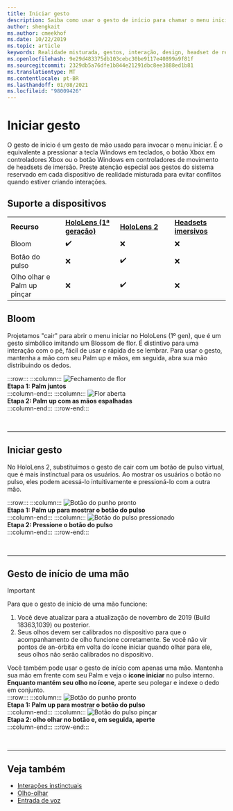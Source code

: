 ```yaml
---
title: Iniciar gesto
description: Saiba como usar o gesto de início para chamar o menu iniciar no HoloLens e nos headsets de imersão de realidade mista do Windows.
author: shengkait
ms.author: cmeekhof
ms.date: 10/22/2019
ms.topic: article
keywords: Realidade misturada, gestos, interação, design, headset de realidade misturada, headset de realidade mista do Windows, headset da realidade virtual, HoloLens, MRTK, kit de ferramentas da realidade misturada, flor
ms.openlocfilehash: 9e29d483375db103cebc30be9117e40899a9f81f
ms.sourcegitcommit: 2329db5a76dfe1b844e21291dbc8ee3888ed1b81
ms.translationtype: MT
ms.contentlocale: pt-BR
ms.lasthandoff: 01/08/2021
ms.locfileid: "98009426"
---
```

# <a name="start-gesture"></a>Iniciar gesto

O gesto de início é um gesto de mão usado para invocar o menu iniciar. É o equivalente a pressionar a tecla Windows em teclados, o botão Xbox em controladores Xbox ou o botão Windows em controladores de movimento de headsets de imersão. Preste atenção especial aos gestos do sistema reservado em cada dispositivo de realidade misturada para evitar conflitos quando estiver criando interações.

## <a name="device-support"></a>Suporte a dispositivos

<table>
    <colgroup>
    <col width="25%" />
    <col width="25%" />
    <col width="25%" />
    <col width="25%" />
    </colgroup>
    <tr>
        <td><strong>Recurso</strong></td>
        <td><a href="../hololens-hardware-details.md"><strong>HoloLens (1ª geração)</strong></a></td>
        <td><a href="https://docs.microsoft.com/hololens/hololens2-hardware"><strong>HoloLens 2</strong></td>
        <td><a href="../discover/immersive-headset-hardware-details.md"><strong>Headsets imersivos</strong></a></td>
    </tr>
     <tr>
        <td>Bloom</td>
        <td>✔️</td>
        <td>❌</td>
        <td>❌</td>
    </tr>
     <tr>
        <td>Botão do pulso</td>
        <td>❌</td>
        <td>✔️</td>
        <td>❌</td>
    </tr>
    <tr>
        <td>Olho olhar e Palm up pinçar</td>
        <td>❌</td>
        <td>✔️</td>
        <td>❌</td>
    </tr>
</table>

## <a name="bloom"></a>Bloom

Projetamos "cair" para abrir o menu iniciar no HoloLens (1º gen), que é um gesto simbólico imitando um Blossom de flor. É distintivo para uma interação com o pé, fácil de usar e rápida de se lembrar. Para usar o gesto, mantenha a mão com seu Palm up e mãos, em seguida, abra sua mão distribuindo os dedos.

:::row:::
    :::column:::
        ![Fechamento de flor](images/bloom-close.png)<br>
        **Etapa 1: Palm juntos**<br>
    :::column-end:::
    :::column:::
        ![Flor aberta](images/bloom-open.png)<br>
        **Etapa 2: Palm up com as mãos espalhadas**<br>
    :::column-end:::
:::row-end:::

<br>

---

## <a name="start-gesture"></a>Iniciar gesto

No HoloLens 2, substituímos o gesto de cair com um botão de pulso virtual, que é mais instinctual para os usuários. Ao mostrar os usuários o botão no pulso, eles podem acessá-lo intuitivamente e pressioná-lo com a outra mão.

:::row:::
    :::column:::
        ![Botão do punho pronto](images/wrist-button-ready.png)<br>
        **Etapa 1: Palm up para mostrar o botão do pulso**<br>
    :::column-end:::
    :::column:::
        ![Botão do pulso pressionado](images/wrist-button-press.png)<br>
        **Etapa 2: Pressione o botão do pulso**<br>
    :::column-end:::
:::row-end:::

<br>

---

## <a name="one-handed-start-gesture"></a>Gesto de início de uma mão

> [!IMPORTANT]
> Para que o gesto de início de uma mão funcione:
>
> 1. Você deve atualizar para a atualização de novembro de 2019 (Build 18363,1039) ou posterior.
> 1. Seus olhos devem ser calibrados no dispositivo para que o acompanhamento de olho funcione corretamente. Se você não vir pontos de an-órbita em volta do ícone iniciar quando olhar para ele, seus olhos não serão calibrados no dispositivo.

Você também pode usar o gesto de início com apenas uma mão. Mantenha sua mão em frente com seu Palm e veja o **ícone iniciar** no pulso interno. **Enquanto mantém seu olho no ícone**, aperte seu polegar e indexe o dedo em conjunto.<br>
:::row:::
    :::column:::
        ![Botão do punho pronto](images/wrist-button-ready.png)<br>
        **Etapa 1: Palm up para mostrar o botão do pulso**<br>
    :::column-end:::
    :::column:::
        ![Botão do pulso pinçar](images/wrist-button-pinch.png)<br>
        **Etapa 2: olho olhar no botão e, em seguida, aperte**<br>
    :::column-end:::
:::row-end:::

<br>

---

## <a name="see-also"></a>Veja também

* [Interações instinctuais](interaction-fundamentals.md)
* [Olho-olhar](eye-tracking.md)
* [Entrada de voz](voice-input.md)
